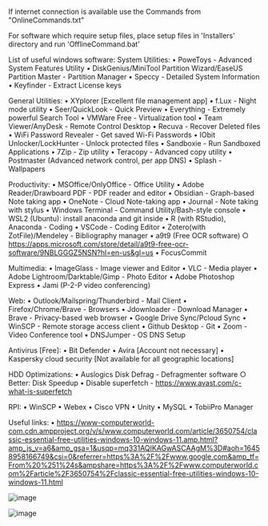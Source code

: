 If internet connection is available use the Commands from "OnlineCommands.txt"

For software which require setup files, place setup files in 'Installers' directory and run 'OfflineCommand.bat'


List of useful windows software:
  System Utilities:
    • PoweToys - Advanced System Features Utility
    • DiskGenius/MiniTool Partition Wizard/EaseUS Partition Master - Partition Manager
    • Speccy - Detailed System Information
    • Keyfinder -  Extract License keys

  General Utilities:
    • XYplorer [Excellent file management app]
    • f.Lux - Night mode utility
    • Seer/QuickLook - Quick Preview
    • Everything - Extremely powerful Search Tool
    • VMWare Free - Virtualization tool
    • Team Viewer/AnyDesk - Remote Control Desktop
    • Recuva - Recover Deleted files
    • WiFi Password Revealer - Get saved Wi-Fi Passwords
    • IObit Unlocker/LockHunter - Unlock protected files
    • Sandboxie - Run Sandboxed Applications
    • 7Zip - Zip utility
    • Teracopy - Advanced copy utility
    • Postmaster (Advanced network control, per app DNS)
    • Splash - Wallpapers

  Productivity:
    • MSOffice/OnlyOffice - Office Utility
    • Adobe Reader/Drawboard PDF - PDF reader and editor
    • Obsidian - Graph-based Note taking app
    • OneNote - Cloud Note-taking app
    • Journal - Note taking with stylus
    • Windows Terminal - Command Utility/Bash-style console
    • WSL2 (Ubuntu): install anaconda and git inside
    • R (with RStudio), Anaconda - Coding
    • VSCode - Coding Editor
    • Zotero(with ZotFile)/Mendeley - Bibliography manager
    • a9t9 (Free OCR software)
      ○ https://apps.microsoft.com/store/detail/a9t9-free-ocr-software/9NBLGGGZ5NSN?hl=en-us&gl=us
    • FocusCommit


  Multimedia:
    • ImageGlass - Image viewer and Editor
    • VLC - Media player
    • Adobe Lightroom/Darktable/Gimp - Photo Editor
    • Adobe Photoshop Express
    • Jami (P-2-P video conferencing)

  Web:
    • Outlook/Mailspring/Thunderbird - Mail Client
    • Firefox/Chrome/Brave - Browsers
    • Jdownloader - Download Manager
    • Brave - Privacy-based web browser
    • Google Drive Sync/Pcloud Sync
    • WinSCP - Remote storage access client
    • Github Desktop - Git
    • Zoom - Video Conference tool
    • DNSJumper - OS DNS Setup

  Antivirus [Free]:
    • Bit Defender
    • Avira [Account not necessary]
    • Kaspersky cloud security [Not available for all geographic locations]

  HDD Optimizations:
    • Auslogics Disk Defrag - Defragmenter software
      ○ Better: Disk Speedup
    • Disable superfetch - https://www.avast.com/c-what-is-superfetch

  RPI:
    • WinSCP
    • Webex
    • Cisco VPN
    • Unity
    • MySQL
    • TobiiPro Manager
    
  Useful links:
    • https://www-computerworld-com.cdn.ampproject.org/v/s/www.computerworld.com/article/3650754/classic-essential-free-utilities-windows-10-windows-11.amp.html?amp_js_v=a6&amp_gsa=1&usqp=mq331AQIKAGwASCAAgM%3D#aoh=16458958166749&csi=0&referrer=https%3A%2F%2Fwww.google.com&amp_tf=From%20%251%24s&ampshare=https%3A%2F%2Fwww.computerworld.com%2Farticle%2F3650754%2Fclassic-essential-free-utilities-windows-10-windows-11.html
	
	
![image](https://user-images.githubusercontent.com/11195849/213031317-74d22407-f115-4319-9528-746ff29cb63e.png)

    
  ![image](https://user-images.githubusercontent.com/11195849/213031073-5c92021a-dfd9-49a0-b708-f5622ea58fef.png)
